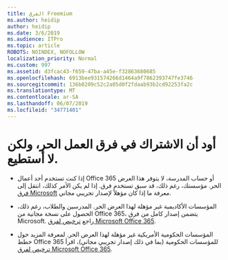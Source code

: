 ```yaml
---
title: الفرق Freemium
ms.author: heidip
author: heidip
ms.date: 3/6/2019
ms.audience: ITPro
ms.topic: article
ROBOTS: NOINDEX, NOFOLLOW
localization_priority: Normal
ms.custom: 997
ms.assetid: d3fcac43-f659-47ba-a45e-f32863680685
ms.openlocfilehash: 6913bee931574266d1464a9f7862393747fe3746
ms.sourcegitcommit: 136b8209c52c2a05d0f2fdaab93b2cd92253fa2c
ms.translationtype: MT
ms.contentlocale: ar-SA
ms.lasthandoff: 06/07/2019
ms.locfileid: "34771401"
---
```

# <a name="id-like-to-sign-up-for-teams-free-but-i-cant"></a>أود أن الاشتراك في فرق العمل الحر، ولكن لا أستطيع.

- إذا كنت تستخدم أحد أعمال Office 365 أو حساب المدرسة، لا يتوفر هذا العرض الحر. مؤسستك، رغم ذلك، قد سبق تستخدم فرق. إذا لم يكن الأمر كذلك، انتقل إلى [فرق Microsoft](https://products.office.com/microsoft-teams/group-chat-software) معرفة ما إذا كان مؤهلاً لإصدار تجريبي مجاني.

- المؤسسات الأكاديمية غير مؤهلة لهذا العرض الحر. المدرسين والطلاب، رغم ذلك، الحصول على نسخة مجانية من Office 365، يتضمن إصدار كامل من فرق Microsoft. راجع [ترخيص لفرق Microsoft Office 365](https://docs.microsoft.com/microsoftteams/office-365-licensing).

- المؤسسات الحكومية الأمريكية غير مؤهلة لهذا العرض الحر. لمعرفة المزيد حول خطط Office 365 للمؤسسات الحكومية (بما في ذلك إصدار تجريبي مجاني)، اقرأ [ترخيص لفرق Microsoft Office 365](https://docs.microsoft.com/microsoftteams/office-365-licensing).


